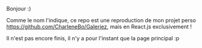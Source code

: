 Bonjour :)

Comme le nom l'indique, ce repo est une reproduction de mon projet perso https://github.com/CharleneBo/Galeriez, mais en React.js exclusivement !

Il n'est pas encore finis, il n'y a pour l'instant que la page principal :p
